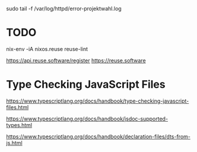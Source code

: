 <!--
SPDX-FileCopyrightText: 2020 Moritz Hedtke <Moritz.Hedtke@t-online.de>
SPDX-License-Identifier: AGPL-3.0-or-later

Diese Software kann eine Projektwahl verwalten, wie sie beispielsweise für eine Projektwoche benötigt wird. 
Copyright (C) 2020 Moritz Hedtke <Moritz.Hedtke@t-online.de>

This program is free software: you can redistribute it and/or modify
it under the terms of the GNU Affero General Public License as published
by the Free Software Foundation, either version 3 of the License, or
(at your option) any later version.

This program is distributed in the hope that it will be useful,
but WITHOUT ANY WARRANTY; without even the implied warranty of
MERCHANTABILITY or FITNESS FOR A PARTICULAR PURPOSE.  See the
GNU Affero General Public License for more details.

You should have received a copy of the GNU Affero General Public License
along with this program.  If not, see <https://www.gnu.org/licenses/>.
-->

sudo tail -f /var/log/httpd/error-projektwahl.log

# TODO

nix-env -iA nixos.reuse
reuse-lint

https://api.reuse.software/register
https://reuse.software

# Type Checking JavaScript Files

https://www.typescriptlang.org/docs/handbook/type-checking-javascript-files.html

https://www.typescriptlang.org/docs/handbook/jsdoc-supported-types.html

https://www.typescriptlang.org/docs/handbook/declaration-files/dts-from-js.html

